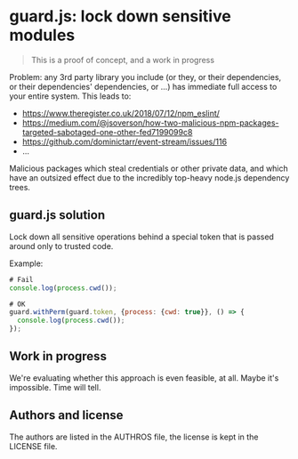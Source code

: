 # guard.js: lock down sensitive modules

> This is a proof of concept, and a work in progress

Problem: any 3rd party library you include (or they, or their dependencies, or
their dependencies' dependencies, or ...) has immediate full access to your
entire system. This leads to:

* https://www.theregister.co.uk/2018/07/12/npm_eslint/
* https://medium.com/@jsoverson/how-two-malicious-npm-packages-targeted-sabotaged-one-other-fed7199099c8
* https://github.com/dominictarr/event-stream/issues/116
* ...

Malicious packages which steal credentials or other private data, and which have
an outsized effect due to the incredibly top-heavy node.js dependency trees.

## guard.js solution

Lock down all sensitive operations behind a special token that is passed around
only to trusted code.

Example:


```js
# Fail
console.log(process.cwd());

# OK
guard.withPerm(guard.token, {process: {cwd: true}}, () => {
  console.log(process.cwd());
});
```

## Work in progress

We're evaluating whether this approach is even feasible, at all. Maybe it's
impossible. Time will tell.

## Authors and license

The authors are listed in the AUTHROS file, the license is kept in the LICENSE
file.
